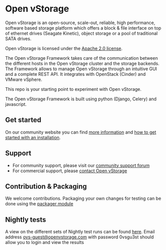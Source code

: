 # Open vStorage

Open vStorage is an open-source, scale-out, reliable, high performance, software based storage platform which offers a block & file interface on top of ethernet drives (Seagate Kinetic), object storage or a pool of traditional SATA drives. 

Open vStorage is licensed under the [Apache 2.0 license](http://www.apache.org/licenses/LICENSE-2.0).

The Open vStorage Framework takes care of the communication between the different hosts in the Open vStorage cluster and the storage backends. The Framework allows to manage Open vStorage through an intuitive GUI and a complete REST API. It integrates with OpenStack (Cinder) and VMware vSphere.

This repo is your starting point to experiment with Open vStorage.

The Open vStorage Framework is built using python (Django, Celery) and javascript.

## Get started

On our community website you can find [more information](https://www.openvstorage.org) and [how to get started with an installation](https://www.openvstorage.org/doc/Installation).

## Support
* For community support, please visit our [community support forum](https://groups.google.com/forum/#!forum/open-vstorage)
* For commercial support, please [contact Open vStorage](https://www.openvstorage.com/contactus/) 

## Contribution & Packaging

We welcome contributions.
Packaging your own changes for testing can be done using the [packager module](packaging/generic/packager.py)

## Nightly tests

A view on the different sets of Nightly test runs can be found [here](http://testrail.openvstorage.com/index.php?/runs/overview/10).
Email address ovs-guest@openvstorage.com with password 0vsgu3st should allow you to login and view the results
